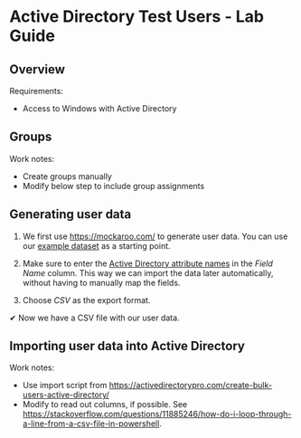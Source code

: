 # Active Directory Test Users - Lab Guide

## Overview

Requirements:

- Access to Windows with Active Directory

## Groups

Work notes:

- Create groups manually
- Modify below step to include group assignments

## Generating user data

1. We first use https://mockaroo.com/ to generate user data. You can use our [example dataset](https://mockaroo.com/2d94ad00) as a starting point.

2. Make sure to enter the [Active Directory attribute names](https://docs.microsoft.com/en-us/powershell/module/addsadministration/new-aduser?view=win10-ps) in the *Field Name* column. This way we can import the data later automatically, without having to manually map the fields.

3. Choose *CSV* as the export format.

✔ Now we have a CSV file with our user data.

## Importing user data into Active Directory

Work notes: 

- Use import script from https://activedirectorypro.com/create-bulk-users-active-directory/
- Modify to read out columns, if possible. See https://stackoverflow.com/questions/11885246/how-do-i-loop-through-a-line-from-a-csv-file-in-powershell. 


